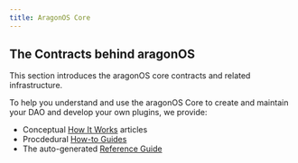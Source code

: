 ```yaml
---
title: AragonOS Core
---
```


## The Contracts behind aragonOS

This section introduces the aragonOS core contracts and related infrastructure.

To help you understand and use the aragonOS Core to create and maintain your DAO and develop your own plugins, we provide:

- Conceptual [How It Works](01-how-it-works/index.md) articles
- Procdedural [How-to Guides](02-how-to-guides/index.md)
- The auto-generated [Reference Guide](03-reference-guide/index.md)
